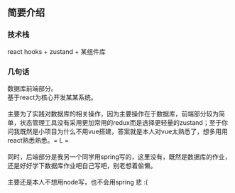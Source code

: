 ## 简要介绍
### 技术栈
react hooks + zustand + 某组件库
### 几句话
数据库前端部分。<br />
基于react为核心开发某某系统。<br/>
<br/>
主要为了实践对数据库的相关操作，因为主要操作在于数据库，前端部分较为简单，状态管理工具没有采用更加常用的redux而是选择更轻量的zustand；至于你问我既然是小项目为什么不用vue搭建，答案就是本人对vue太熟悉了，想多用用react熟悉熟悉。= L =<br />
<br>
同时，后端部分是我另一个同学用spring写的，这里没有，既然是数据库的作业，还是好好学下数据库作业吧自己写吧，别老想着偷懒。<br/>
<br>
主要还是本人不想用node写，也不会用spring  悲  :(
